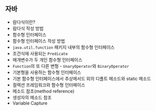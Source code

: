 ## 자바
* 람다식이란?
* 람다식 작성 방법
* 함수형 인터페이스
* 함수형 인터페이스 작성 방법
* `java.util.function` 패키지 내부의 함수형 인터페이스
* 조건식에 사용되는 `Predicate`
* 매개변수가 두 개인 함수형 인터페이스
* `Function`의 또 다른 변형 - `UnaryOperator`와 `BinaryOperator`
* 기본형을 사용하는 함수형 인터페이스
* 기본 함수형 인터페이스에서 추상메서드 외의 디폴트 메소드와 static 메소드
* 컬렉션 프레임워크와 함수형 인터페이스
* 메소드 참조(method reference)
* 생성자의 메소드 참조
* Variable Capture
